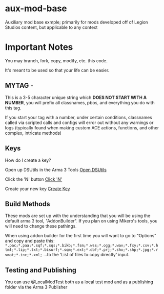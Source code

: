 # aux-mod-base
Auxiliary mod base exmple; primarily for mods developed off of Legion Studios content, but applicable to any context

# Important Notes
You may branch, fork, copy, modify, etc. this code.

It's meant to be used so that your life can be easier.

## MYTAG -
This is a 3-5 character unique string which **DOES NOT START WITH A NUMBER**, you will prefix all classnames, pbos, and everything you do with this tag.

If you start your tag with a number, under certain conditions, classnames called via scripted calls and configs will error out without any warnings or logs (typically found when making custom ACE actions, functions, and other complex, intricate methods)

## Keys
How do I create a key?

Open up DSUtils in the Arma 3 Tools
[Open DSUtils](img/DSUtils_1.png)

Click the 'N' button
[Click 'N'](img/DSUtils_2.png)

Create your new key
[Create Key](img/DSUtils_3.png)


## Build Methods
These mods are set up with the understanding that you will be using the default arma 3 tool, "AddonBuilder". If you plan on using Mikero's tools, you will need to change these pathings.

When using addon builder for the first time you will want to go to "Options" and copy and paste this:
`*.pac;*.paa;*.sqf;*.sqs;*.bikb;*.fsm;*.wss;*.ogg;*.wav;*.fxy;*.csv;*.html;*.lip;*.txt;*.bisurf;*.sqm;*.ext;*.dbf;*.prj;*.shx;*.shp;*.jpg;*.rvmat;*.inc;*.xml;`
...to the 'List of files to copy directly' input.

## Testing and Publishing
You can use @LocalModTest both as a local test mod and as a publishing folder via the Arma 3 Publisher

